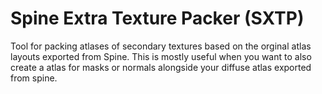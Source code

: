 # Spine Extra Texture Packer (SXTP)

Tool for packing atlases of secondary textures based on the orginal atlas layouts exported from Spine.
This is mostly useful when you want to also create a atlas for masks or normals alongside your diffuse atlas exported from spine.
